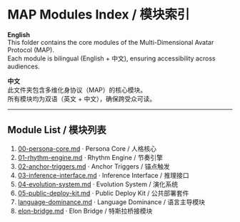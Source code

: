 # MAP Modules Index / 模块索引

**English**  
This folder contains the core modules of the Multi-Dimensional Avatar Protocol (MAP).  
Each module is bilingual (English + 中文), ensuring accessibility across audiences.  

**中文**  
此文件夹包含多维化身协议（MAP）的核心模块。  
所有模块均为双语（英文 + 中文），确保跨受众可读。  

---

## Module List / 模块列表

1. [00-persona-core.md](00-persona-core.md) · Persona Core / 人格核心  
2. [01-rhythm-engine.md](01-rhythm-engine.md) · Rhythm Engine / 节奏引擎  
3. [02-anchor-triggers.md](02-anchor-triggers.md) · Anchor Triggers / 锚点触发  
4. [03-inference-interface.md](03-inference-interface.md) · Inference Interface / 推理接口  
5. [04-evolution-system.md](04-evolution-system.md) · Evolution System / 演化系统  
6. [05-public-deploy-kit.md](05-public-deploy-kit.md) · Public Deploy Kit / 公共部署套件  
7. [language-dominance.md](language-dominance.md) · Language Dominance / 语言主导模块  
8. [elon-bridge.md](elon-bridge.md) · Elon Bridge / 特斯拉桥接模块  
